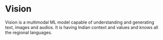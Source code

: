 # Vision
Vision is a multimodal ML model capable of understanding and generating text, images and audios. It is having Indian context and values and knows all the regional languages.
